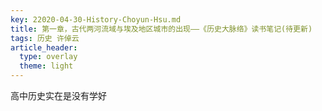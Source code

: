 ```yaml
---
key: 22020-04-30-History-Choyun-Hsu.md
title: 第一章，古代两河流域与埃及地区城市的出现——《历史大脉络》读书笔记(待更新)
tags: 历史 许倬云
article_header:
  type: overlay
  theme: light
---
```


高中历史实在是没有学好
